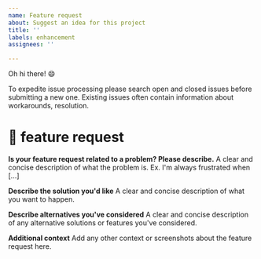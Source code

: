 ```yaml
---
name: Feature request
about: Suggest an idea for this project
title: ''
labels: enhancement
assignees: ''

---
```


Oh hi there! 😄 

To expedite issue processing please search open and closed issues before submitting a new one.
Existing issues often contain information about workarounds, resolution.

# 🚀 feature request

**Is your feature request related to a problem? Please describe.**
A clear and concise description of what the problem is. Ex. I'm always frustrated when [...]

**Describe the solution you'd like**
A clear and concise description of what you want to happen.

**Describe alternatives you've considered**
A clear and concise description of any alternative solutions or features you've considered.

**Additional context**
Add any other context or screenshots about the feature request here.
